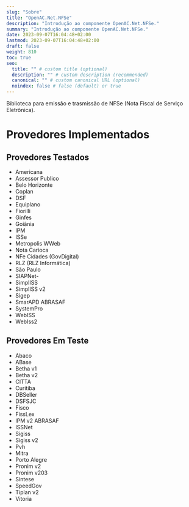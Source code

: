 ```yaml
---
slug: "Sobre"
title: "OpenAC.Net.NFSe"
description: "Introdução ao componente OpenAC.Net.NFSe."
summary: "Introdução ao componente OpenAC.Net.NFSe."
date: 2023-09-07T16:04:48+02:00
lastmod: 2023-09-07T16:04:48+02:00
draft: false
weight: 810
toc: true
seo:
  title: "" # custom title (optional)
  description: "" # custom description (recommended)
  canonical: "" # custom canonical URL (optional)
  noindex: false # false (default) or true
---
```


Biblioteca para emissão e trasmissão de NFSe (Nota Fiscal de Serviço Eletrônica).

# Provedores Implementados

## Provedores Testados

- Americana
- Assessor Publico
- Belo Horizonte
- Coplan
- DSF
- Equiplano
- Fiorilli
- Ginfes
- Goiânia
- IPM
- ISSe
- Metropolis WWeb
- Nota Carioca
- NFe Cidades (GovDigital)
- RLZ (RLZ Informática)
- São Paulo
- SIAPNet-
- SimplISS
- SimplISS v2
- Sigep
- SmarAPD ABRASAF
- SystemPro
- WebISS
- WebIss2

## Provedores Em Teste

- Abaco
- ABase
- Betha v1
- Betha v2
- CITTA
- Curitiba
- DBSeller
- DSFSJC
- Fisco
- FissLex
- IPM v2 ABRASAF
- ISSNet
- Sigiss
- Sigiss v2
- Pvh
- Mitra
- Porto Alegre
- Pronim v2
- Pronim v203
- Sintese
- SpeedGov
- Tiplan v2
- Vitoria
